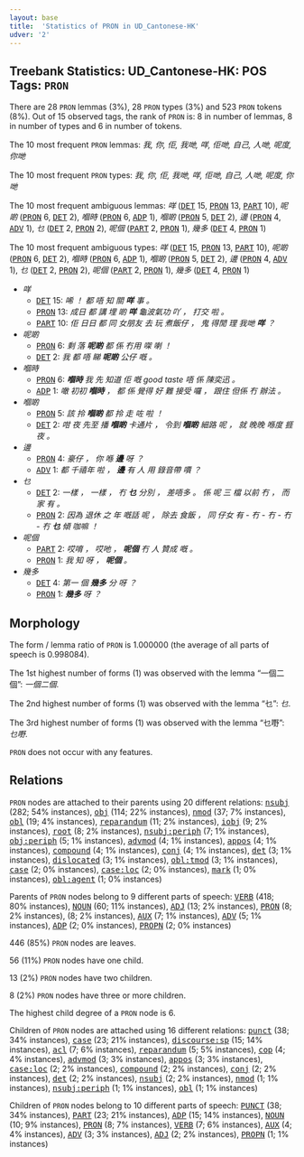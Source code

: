```yaml
---
layout: base
title:  'Statistics of PRON in UD_Cantonese-HK'
udver: '2'
---
```


## Treebank Statistics: UD_Cantonese-HK: POS Tags: `PRON`

There are 28 `PRON` lemmas (3%), 28 `PRON` types (3%) and 523 `PRON` tokens (8%).
Out of 15 observed tags, the rank of `PRON` is: 8 in number of lemmas, 8 in number of types and 6 in number of tokens.

The 10 most frequent `PRON` lemmas: <em>我, 你, 佢, 我哋, 咩, 佢哋, 自己, 人哋, 呢度, 你哋</em>

The 10 most frequent `PRON` types:  <em>我, 你, 佢, 我哋, 咩, 佢哋, 自己, 人哋, 呢度, 你哋</em>

The 10 most frequent ambiguous lemmas: <em>咩</em> (<tt><a href="yue_hk-pos-DET.html">DET</a></tt> 15, <tt><a href="yue_hk-pos-PRON.html">PRON</a></tt> 13, <tt><a href="yue_hk-pos-PART.html">PART</a></tt> 10), <em>呢啲</em> (<tt><a href="yue_hk-pos-PRON.html">PRON</a></tt> 6, <tt><a href="yue_hk-pos-DET.html">DET</a></tt> 2), <em>嗰時</em> (<tt><a href="yue_hk-pos-PRON.html">PRON</a></tt> 6, <tt><a href="yue_hk-pos-ADP.html">ADP</a></tt> 1), <em>嗰啲</em> (<tt><a href="yue_hk-pos-PRON.html">PRON</a></tt> 5, <tt><a href="yue_hk-pos-DET.html">DET</a></tt> 2), <em>邊</em> (<tt><a href="yue_hk-pos-PRON.html">PRON</a></tt> 4, <tt><a href="yue_hk-pos-ADV.html">ADV</a></tt> 1), <em>乜</em> (<tt><a href="yue_hk-pos-DET.html">DET</a></tt> 2, <tt><a href="yue_hk-pos-PRON.html">PRON</a></tt> 2), <em>呢個</em> (<tt><a href="yue_hk-pos-PART.html">PART</a></tt> 2, <tt><a href="yue_hk-pos-PRON.html">PRON</a></tt> 1), <em>幾多</em> (<tt><a href="yue_hk-pos-DET.html">DET</a></tt> 4, <tt><a href="yue_hk-pos-PRON.html">PRON</a></tt> 1)

The 10 most frequent ambiguous types:  <em>咩</em> (<tt><a href="yue_hk-pos-DET.html">DET</a></tt> 15, <tt><a href="yue_hk-pos-PRON.html">PRON</a></tt> 13, <tt><a href="yue_hk-pos-PART.html">PART</a></tt> 10), <em>呢啲</em> (<tt><a href="yue_hk-pos-PRON.html">PRON</a></tt> 6, <tt><a href="yue_hk-pos-DET.html">DET</a></tt> 2), <em>嗰時</em> (<tt><a href="yue_hk-pos-PRON.html">PRON</a></tt> 6, <tt><a href="yue_hk-pos-ADP.html">ADP</a></tt> 1), <em>嗰啲</em> (<tt><a href="yue_hk-pos-PRON.html">PRON</a></tt> 5, <tt><a href="yue_hk-pos-DET.html">DET</a></tt> 2), <em>邊</em> (<tt><a href="yue_hk-pos-PRON.html">PRON</a></tt> 4, <tt><a href="yue_hk-pos-ADV.html">ADV</a></tt> 1), <em>乜</em> (<tt><a href="yue_hk-pos-DET.html">DET</a></tt> 2, <tt><a href="yue_hk-pos-PRON.html">PRON</a></tt> 2), <em>呢個</em> (<tt><a href="yue_hk-pos-PART.html">PART</a></tt> 2, <tt><a href="yue_hk-pos-PRON.html">PRON</a></tt> 1), <em>幾多</em> (<tt><a href="yue_hk-pos-DET.html">DET</a></tt> 4, <tt><a href="yue_hk-pos-PRON.html">PRON</a></tt> 1)


* <em>咩</em>
  * <tt><a href="yue_hk-pos-DET.html">DET</a></tt> 15: <em>唏 ！ 都 唔 知 關 <b>咩</b> 事 。</em>
  * <tt><a href="yue_hk-pos-PRON.html">PRON</a></tt> 13: <em>成日 都 講 埋 啲 <b>咩</b> 龜波氣功 吖 ， 打交 啦 。</em>
  * <tt><a href="yue_hk-pos-PART.html">PART</a></tt> 10: <em>佢 日日 都 同 女朋友 去 玩 煮飯仔 ， 鬼 得閒 理 我哋 <b>咩</b> ？</em>
* <em>呢啲</em>
  * <tt><a href="yue_hk-pos-PRON.html">PRON</a></tt> 6: <em>剩 落 <b>呢啲</b> 都 係 冇用 㗎 喇 ！</em>
  * <tt><a href="yue_hk-pos-DET.html">DET</a></tt> 2: <em>我 都 唔 睇 <b>呢啲</b> 公仔 嘅 。</em>
* <em>嗰時</em>
  * <tt><a href="yue_hk-pos-PRON.html">PRON</a></tt> 6: <em><b>嗰時</b> 我 先 知道 佢 嘅 good taste 唔 係 陳奕迅 。</em>
  * <tt><a href="yue_hk-pos-ADP.html">ADP</a></tt> 1: <em>噉 初初 <b>嗰時</b> ， 都 係 覺得 好 難 接受 囉 ， 跟住 但係 冇 辦法 。</em>
* <em>嗰啲</em>
  * <tt><a href="yue_hk-pos-PRON.html">PRON</a></tt> 5: <em>該 拎 <b>嗰啲</b> 都 拎 走 咗 啦 ！</em>
  * <tt><a href="yue_hk-pos-DET.html">DET</a></tt> 2: <em>咁 夜 先至 播 <b>嗰啲</b> 卡通片 ， 令到 <b>嗰啲</b> 細路 呢 ， 就 晚晚 喺度 捱夜 。</em>
* <em>邊</em>
  * <tt><a href="yue_hk-pos-PRON.html">PRON</a></tt> 4: <em>豪仔 ， 你 喺 <b>邊</b> 呀 ？</em>
  * <tt><a href="yue_hk-pos-ADV.html">ADV</a></tt> 1: <em>都 千禧年 啦 ， <b>邊</b> 有 人 用 錄音帶 𠿪 ？</em>
* <em>乜</em>
  * <tt><a href="yue_hk-pos-DET.html">DET</a></tt> 2: <em>一樣 ， 一樣 ， 冇 <b>乜</b> 分別 ， 差唔多 。 係 呢 三 檔 以前 冇 ， 而家 有 。</em>
  * <tt><a href="yue_hk-pos-PRON.html">PRON</a></tt> 2: <em>因為 退休 之 年 嘅話 呢 ， 除去 食飯 ， 同 仔女 有 - 冇 - 冇 - 冇 - 冇 <b>乜</b> 傾 咖嘛 ！</em>
* <em>呢個</em>
  * <tt><a href="yue_hk-pos-PART.html">PART</a></tt> 2: <em>哎唷 ， 哎吔 ， <b>呢個</b> 冇 人 贊成 嘅 。</em>
  * <tt><a href="yue_hk-pos-PRON.html">PRON</a></tt> 1: <em>我 知 呀 ， <b>呢個</b> 。</em>
* <em>幾多</em>
  * <tt><a href="yue_hk-pos-DET.html">DET</a></tt> 4: <em>第一 個 <b>幾多</b> 分 呀 ？</em>
  * <tt><a href="yue_hk-pos-PRON.html">PRON</a></tt> 1: <em><b>幾多</b> 呀 ？</em>

## Morphology

The form / lemma ratio of `PRON` is 1.000000 (the average of all parts of speech is 0.998084).

The 1st highest number of forms (1) was observed with the lemma “一個二個”: <em>一個二個</em>.

The 2nd highest number of forms (1) was observed with the lemma “乜”: <em>乜</em>.

The 3rd highest number of forms (1) was observed with the lemma “乜嘢”: <em>乜嘢</em>.

`PRON` does not occur with any features.


## Relations

`PRON` nodes are attached to their parents using 20 different relations: <tt><a href="yue_hk-dep-nsubj.html">nsubj</a></tt> (282; 54% instances), <tt><a href="yue_hk-dep-obj.html">obj</a></tt> (114; 22% instances), <tt><a href="yue_hk-dep-nmod.html">nmod</a></tt> (37; 7% instances), <tt><a href="yue_hk-dep-obl.html">obl</a></tt> (19; 4% instances), <tt><a href="yue_hk-dep-reparandum.html">reparandum</a></tt> (11; 2% instances), <tt><a href="yue_hk-dep-iobj.html">iobj</a></tt> (9; 2% instances), <tt><a href="yue_hk-dep-root.html">root</a></tt> (8; 2% instances), <tt><a href="yue_hk-dep-nsubj-periph.html">nsubj:periph</a></tt> (7; 1% instances), <tt><a href="yue_hk-dep-obj-periph.html">obj:periph</a></tt> (5; 1% instances), <tt><a href="yue_hk-dep-advmod.html">advmod</a></tt> (4; 1% instances), <tt><a href="yue_hk-dep-appos.html">appos</a></tt> (4; 1% instances), <tt><a href="yue_hk-dep-compound.html">compound</a></tt> (4; 1% instances), <tt><a href="yue_hk-dep-conj.html">conj</a></tt> (4; 1% instances), <tt><a href="yue_hk-dep-det.html">det</a></tt> (3; 1% instances), <tt><a href="yue_hk-dep-dislocated.html">dislocated</a></tt> (3; 1% instances), <tt><a href="yue_hk-dep-obl-tmod.html">obl:tmod</a></tt> (3; 1% instances), <tt><a href="yue_hk-dep-case.html">case</a></tt> (2; 0% instances), <tt><a href="yue_hk-dep-case-loc.html">case:loc</a></tt> (2; 0% instances), <tt><a href="yue_hk-dep-mark.html">mark</a></tt> (1; 0% instances), <tt><a href="yue_hk-dep-obl-agent.html">obl:agent</a></tt> (1; 0% instances)

Parents of `PRON` nodes belong to 9 different parts of speech: <tt><a href="yue_hk-pos-VERB.html">VERB</a></tt> (418; 80% instances), <tt><a href="yue_hk-pos-NOUN.html">NOUN</a></tt> (60; 11% instances), <tt><a href="yue_hk-pos-ADJ.html">ADJ</a></tt> (13; 2% instances), <tt><a href="yue_hk-pos-PRON.html">PRON</a></tt> (8; 2% instances),  (8; 2% instances), <tt><a href="yue_hk-pos-AUX.html">AUX</a></tt> (7; 1% instances), <tt><a href="yue_hk-pos-ADV.html">ADV</a></tt> (5; 1% instances), <tt><a href="yue_hk-pos-ADP.html">ADP</a></tt> (2; 0% instances), <tt><a href="yue_hk-pos-PROPN.html">PROPN</a></tt> (2; 0% instances)

446 (85%) `PRON` nodes are leaves.

56 (11%) `PRON` nodes have one child.

13 (2%) `PRON` nodes have two children.

8 (2%) `PRON` nodes have three or more children.

The highest child degree of a `PRON` node is 6.

Children of `PRON` nodes are attached using 16 different relations: <tt><a href="yue_hk-dep-punct.html">punct</a></tt> (38; 34% instances), <tt><a href="yue_hk-dep-case.html">case</a></tt> (23; 21% instances), <tt><a href="yue_hk-dep-discourse-sp.html">discourse:sp</a></tt> (15; 14% instances), <tt><a href="yue_hk-dep-acl.html">acl</a></tt> (7; 6% instances), <tt><a href="yue_hk-dep-reparandum.html">reparandum</a></tt> (5; 5% instances), <tt><a href="yue_hk-dep-cop.html">cop</a></tt> (4; 4% instances), <tt><a href="yue_hk-dep-advmod.html">advmod</a></tt> (3; 3% instances), <tt><a href="yue_hk-dep-appos.html">appos</a></tt> (3; 3% instances), <tt><a href="yue_hk-dep-case-loc.html">case:loc</a></tt> (2; 2% instances), <tt><a href="yue_hk-dep-compound.html">compound</a></tt> (2; 2% instances), <tt><a href="yue_hk-dep-conj.html">conj</a></tt> (2; 2% instances), <tt><a href="yue_hk-dep-det.html">det</a></tt> (2; 2% instances), <tt><a href="yue_hk-dep-nsubj.html">nsubj</a></tt> (2; 2% instances), <tt><a href="yue_hk-dep-nmod.html">nmod</a></tt> (1; 1% instances), <tt><a href="yue_hk-dep-nsubj-periph.html">nsubj:periph</a></tt> (1; 1% instances), <tt><a href="yue_hk-dep-obl.html">obl</a></tt> (1; 1% instances)

Children of `PRON` nodes belong to 10 different parts of speech: <tt><a href="yue_hk-pos-PUNCT.html">PUNCT</a></tt> (38; 34% instances), <tt><a href="yue_hk-pos-PART.html">PART</a></tt> (23; 21% instances), <tt><a href="yue_hk-pos-ADP.html">ADP</a></tt> (15; 14% instances), <tt><a href="yue_hk-pos-NOUN.html">NOUN</a></tt> (10; 9% instances), <tt><a href="yue_hk-pos-PRON.html">PRON</a></tt> (8; 7% instances), <tt><a href="yue_hk-pos-VERB.html">VERB</a></tt> (7; 6% instances), <tt><a href="yue_hk-pos-AUX.html">AUX</a></tt> (4; 4% instances), <tt><a href="yue_hk-pos-ADV.html">ADV</a></tt> (3; 3% instances), <tt><a href="yue_hk-pos-ADJ.html">ADJ</a></tt> (2; 2% instances), <tt><a href="yue_hk-pos-PROPN.html">PROPN</a></tt> (1; 1% instances)

